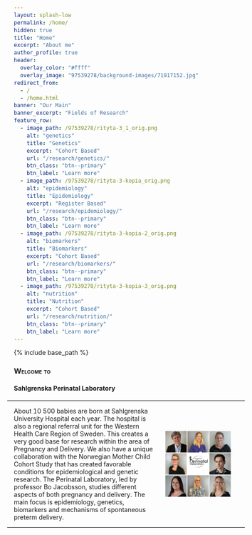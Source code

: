 ```yaml
---
layout: splash-low
permalink: /home/
hidden: true
title: "Home"
excerpt: "About me"
author_profile: true
header:
  overlay_color: "#ffff"
  overlay_image: "97539278/background-images/71917152.jpg"
redirect_from: 
  - /
  - /home.html
banner: "Our Main"
banner_excerpt: "Fields of Research"
feature_row:
  - image_path: /97539278/rityta-3_1_orig.png
    alt: "genetics"
    title: "Genetics"
    excerpt: "Cohort Based"
    url: "/research/genetics/"
    btn_class: "btn--primary"
    btn_label: "Learn more"
  - image_path: /97539278/rityta-3-kopia_orig.png
    alt: "epidemiology"
    title: "Epidemiology"
    excerpt: "Register Based"
    url: "/research/epidemiology/"
    btn_class: "btn--primary"
    btn_label: "Learn more"
  - image_path: /97539278/rityta-3-kopia-2_orig.png
    alt: "biomarkers"
    title: "Biomarkers"
    excerpt: "Cohort Based"
    url: "/research/biomarkers/"
    btn_class: "btn--primary"
    btn_label: "Learn more"      
  - image_path: /97539278/rityta-3-kopia-3_orig.png
    alt: "nutrition"
    title: "Nutrition"
    excerpt: "Cohort Based"
    url: "/research/nutrition/"
    btn_class: "btn--primary"
    btn_label: "Learn more"      
---
```

{% include base_path %}

<!-- ## <span style="font-variant:small-caps;"><span style="color:$green">**Welcome to**</span></span> -->
<h3 class="page__title" style="font-variant:small-caps;">Welcome to</h3>
<h4 class="page__subtitle">Sahlgrenska Perinatal Laboratory</h4>

<div class="wsite-section-wrap">
 <div><div class="wsite-multicol"><div class="wsite-multicol-table-wrap" style="margin:0 -15px;">
    <table class="wsite-multicol-table">
      <tbody class="wsite-multicol-tbody">
        <tr class="wsite-multicol-tr">
          <td class="wsite-multicol-col" style="width:66.363636363636%; padding:0 15px;">
            <p align="left">
              About 10 500 babies are born at Sahlgrenska University Hospital each year. The hospital is also a regional referral unit for the Western Health Care Region of Sweden. This creates a very good base for research within the area of Pregnancy and Delivery. We also have a unique collaboration with the Norwegian Mother Child Cohort Study that has created favorable conditions for epidemiological and genetic research. 
              The Perinatal Laboratory, led by professor Bo Jacobsson, studies different aspects of both pregnancy and delivery. The main focus is epidemiology, genetics, biomarkers and mechanisms of spontaneous preterm delivery.
            </p>
          </td>
          <td class="wsite-multicol-col" style="width:66.363636363636%; padding:0 15px;">
            <img align="right" src="/images/97539278/perinatallab-alla_1_orig.png" width=auto style="padding: 15px 15px">
          </td>
        </tr>
      </tbody>
    </table>
</div>
</div>
</div>


